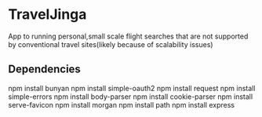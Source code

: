 # TravelJinga
App to running personal,small scale flight searches that are not supported by conventional travel sites(likely because of scalability issues)


## Dependencies
npm install bunyan
npm install simple-oauth2
npm install request
npm install simple-errors
npm install body-parser
npm install cookie-parser
npm install serve-favicon
npm install morgan
npm install path
npm install express

